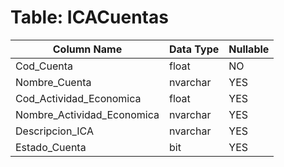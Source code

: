 # Table: ICACuentas

| Column Name | Data Type | Nullable |
|-------------|-----------|----------|
| Cod_Cuenta | float | NO |
| Nombre_Cuenta | nvarchar | YES |
| Cod_Actividad_Economica | float | YES |
| Nombre_Actividad_Economica | nvarchar | YES |
| Descripcion_ICA | nvarchar | YES |
| Estado_Cuenta | bit | YES |
